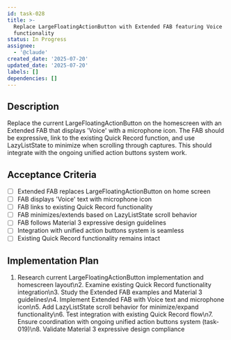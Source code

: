 ```yaml
---
id: task-028
title: >-
  Replace LargeFloatingActionButton with Extended FAB featuring Voice
  functionality
status: In Progress
assignee:
  - '@claude'
created_date: '2025-07-20'
updated_date: '2025-07-20'
labels: []
dependencies: []
---
```


## Description

Replace the current LargeFloatingActionButton on the homescreen with an Extended FAB that displays 'Voice' with a microphone icon. The FAB should be expressive, link to the existing Quick Record function, and use LazyListState to minimize when scrolling through captures. This should integrate with the ongoing unified action buttons system work.

## Acceptance Criteria

- [ ] Extended FAB replaces LargeFloatingActionButton on home screen
- [ ] FAB displays 'Voice' text with microphone icon
- [ ] FAB links to existing Quick Record functionality
- [ ] FAB minimizes/extends based on LazyListState scroll behavior
- [ ] FAB follows Material 3 expressive design guidelines
- [ ] Integration with unified action buttons system is seamless
- [ ] Existing Quick Record functionality remains intact

## Implementation Plan

1. Research current LargeFloatingActionButton implementation and homescreen layout\n2. Examine existing Quick Record functionality integration\n3. Study the Extended FAB examples and Material 3 guidelines\n4. Implement Extended FAB with Voice text and microphone icon\n5. Add LazyListState scroll behavior for minimize/expand functionality\n6. Test integration with existing Quick Record flow\n7. Ensure coordination with ongoing unified action buttons system (task-019)\n8. Validate Material 3 expressive design compliance
